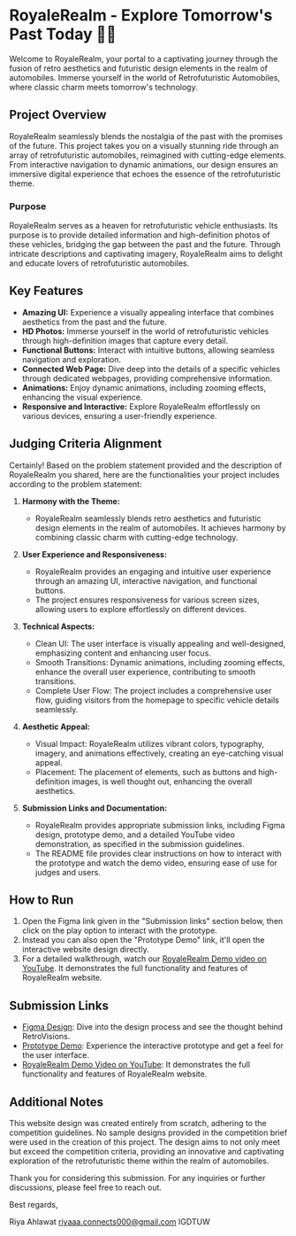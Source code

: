 # RoyaleRealm - Explore Tomorrow's Past Today 🚗✨

Welcome to RoyaleRealm, your portal to a captivating journey through the fusion of retro aesthetics and futuristic design elements in the realm of automobiles. Immerse yourself in the world of Retrofuturistic Automobiles, where classic charm meets tomorrow's technology.

## Project Overview

RoyaleRealm seamlessly blends the nostalgia of the past with the promises of the future. This project takes you on a visually stunning ride through an array of retrofuturistic automobiles, reimagined with cutting-edge elements. From interactive navigation to dynamic animations, our design ensures an immersive digital experience that echoes the essence of the retrofuturistic theme.

### Purpose

RoyaleRealm serves as a heaven for retrofuturistic vehicle enthusiasts. Its purpose is to provide detailed information and high-definition photos of these vehicles, bridging the gap between the past and the future. Through intricate descriptions and captivating imagery, RoyaleRealm aims to delight and educate lovers of retrofuturistic automobiles.

## Key Features

- **Amazing UI:** Experience a visually appealing interface that combines aesthetics from the past and the future.
- **HD Photos:** Immerse yourself in the world of retrofuturistic vehicles through high-definition images that capture every detail.
- **Functional Buttons:** Interact with intuitive buttons, allowing seamless navigation and exploration.
- **Connected Web Page:** Dive deep into the details of a specific vehicles through dedicated webpages, providing comprehensive information.
- **Animations:** Enjoy dynamic animations, including zooming effects, enhancing the visual experience.
- **Responsive and Interactive:** Explore RoyaleRealm effortlessly on various devices, ensuring a user-friendly experience.

## Judging Criteria Alignment

Certainly! Based on the problem statement provided and the description of RoyaleRealm you shared, here are the functionalities your project includes according to the problem statement:

1. **Harmony with the Theme:**
   - RoyaleRealm seamlessly blends retro aesthetics and futuristic design elements in the realm of automobiles. It achieves harmony by combining classic charm with cutting-edge technology.

2. **User Experience and Responsiveness:**
   - RoyaleRealm provides an engaging and intuitive user experience through an amazing UI, interactive navigation, and functional buttons.
   - The project ensures responsiveness for various screen sizes, allowing users to explore effortlessly on different devices.

3. **Technical Aspects:**
   - Clean UI: The user interface is visually appealing and well-designed, emphasizing content and enhancing user focus.
   - Smooth Transitions: Dynamic animations, including zooming effects, enhance the overall user experience, contributing to smooth transitions.
   - Complete User Flow: The project includes a comprehensive user flow, guiding visitors from the homepage to specific vehicle details seamlessly.

4. **Aesthetic Appeal:**
   - Visual Impact: RoyaleRealm utilizes vibrant colors, typography, imagery, and animations effectively, creating an eye-catching visual appeal.
   - Placement: The placement of elements, such as buttons and high-definition images, is well thought out, enhancing the overall aesthetics.

5. **Submission Links and Documentation:**
   - RoyaleRealm provides appropriate submission links, including Figma design, prototype demo, and a detailed YouTube video demonstration, as specified in the submission guidelines.
   - The README file provides clear instructions on how to interact with the prototype and watch the demo video, ensuring ease of use for judges and users.


## How to Run

1. Open the Figma link given in the "Submission links" section below, then click on the play option to interact with the prototype.
2. Instead you can also open the "Prototype Demo" link, it'll open the interactive website design directly.
3. For a detailed walkthrough, watch our [RoyaleRealm Demo video on YouTube]( https://youtu.be/-7Eq0mQDldM). It demonstrates the full functionality and features of RoyaleRealm website.

## Submission Links

- [Figma Design](https://www.figma.com/file/En4jLQQrWmg9fVTonW4Oxq/Retrofuturistic?type=design&node-id=0%3A1&mode=design&t=8L6RFP8FSjOgP6Cy-1): Dive into the design process and see the thought behind RetroVisions.
- [Prototype Demo](https://www.figma.com/proto/En4jLQQrWmg9fVTonW4Oxq/Retrofuturistic?type=design&node-id=204-6&t=3MddyalwP2jFlIoG-1&scaling=min-zoom&page-id=0%3A1&starting-point-node-id=204%3A6&mode=design): Experience the interactive prototype and get a feel for the user interface.
- [RoyaleRealm Demo Video on YouTube]( https://youtu.be/-7Eq0mQDldM): It demonstrates the full functionality and features of RoyaleRealm website.

## Additional Notes

This website design was created entirely from scratch, adhering to the competition guidelines. No sample designs provided in the competition brief were used in the creation of this project. The design aims to not only meet but exceed the competition criteria, providing an innovative and captivating exploration of the retrofuturistic theme within the realm of automobiles.

Thank you for considering this submission. For any inquiries or further discussions, please feel free to reach out.

Best regards,

Riya Ahlawat
riyaaa.connects000@gmail.com
IGDTUW
